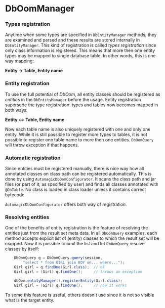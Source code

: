# DbOomManager

### Types registration

Anytime when some types are specified in `DbEntityManager` methods, they are examined and parsed and these results are stored internally in `DbEntityManager`. This kind of registration is called _types registration_ since only class information is registered. This means that more then one entity types may be mapped to single database table. In other words, this is one way mapping:

**Entity → Table, Entity name**

### Entity registration

To use the full potential of _DbOom_, all entity classes should be registered as _entities_ in the `DbEntityManager` before the usage. Entity registration supersede the type registration: types and tables now becomes mapped in both ways:

**Entity ↔ Table, Entity name**

Now each table name is also uniquely registered with one and only one entity. While it is still possible to register more types to tables, it is not possible to register one table name to more then one entities. `DbOomQuery` will throw exception if that happens.

### Automatic registration

Since entities must be registered manually, there is nice way how all annotated classes on class path can be registered automatically. This is done by using `AutomagicDbOomConfigurator`. It scans the class path and jar files \(or part of it, as specified by user\) and finds all classes annotated with `@DbTable`. No class is loaded in class loader unless it contains correct bytecode.

`AutomagicDbOomConfigurator` offers both way of registration.

### Resolving entities

One of the benefits of entity registration is the feature of resolving the entities just from the result set meta data. In all `DbOomQuery` examples, each method accepts explicit list of \(entity\) classes to which the result set will be mapped. Now it is possible to omit the list and let `DbOomQuery` resolve classes by itself:

```java
    DbOomQuery q = DbOomQuery.query(session,
        "select * from GIRL join BOY on... where...");
    Girl girl = q.findOne(Girl.class);  // ok
    Girl girl = (Girl) q.findOne();     // throws an exception

    dbOom.entityManager().registerEntity(Girl.class);
    Girl girl = (Girl) q.findOne();     // now it works
```

To some this feature is useful, others doesn't use since it is not so visible what is the target entity.

